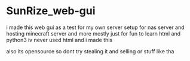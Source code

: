 # SunRize_web-gui
i made this web gui as a test for my own server setup for nas server and hosting minecraft server and more mostly just for fun to learn html and python3 iv never used html and i made this

also its opensource so dont try stealing it and selling or stuff like tha
